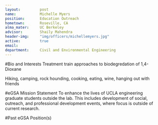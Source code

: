 ```yaml
---
layout:     	post
name:      		Michelle Myers
position: 		Education Outreach
hometown: 		Roseville, CA
alma_mater: 	UC Berkeley
advisor: 		Shaily Mahendra
header-img: 	"img/officers/michellemyers.jpg"
active: 		true
email: 			
department: 	Civil and Environmental Engineering
---
```


#Bio and Interests
Treatment train approaches to biodegredation of 1,4-Dioxane

Hiking, camping, rock hounding, cooking, eating, wine, hanging out with friends

#eGSA Mission Statement
To enhance the lives of UCLA engineering graduate students outside the lab. This includes development of social, outreach, and professional development events, where focus is outside of current research.

#Past eGSA Position(s)
